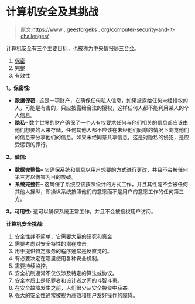 # 计算机安全及其挑战

> 原文:[https://www . geesforgeks . org/computer-security-and-it-challenges/](https://www.geeksforgeeks.org/computer-security-and-its-challenges/)

计算机安全有三个主要目标，也被称为中央情报局三合会。

1.  [保密](https://www.geeksforgeeks.org/pgp-authentication-and-confidentiality/)
2.  完整
3.  有效性

**1。保密性:**

*   **数据保密–**
    这是一项财产，它确保任何私人信息，如果披露给任何未经授权的人，可能是有害的，只应披露给合法的授权，这样任何人都不能利用某人的个人信息。
*   **隐私–**
    数字世界的财产确保了一个人有权要求任何与他们相关的信息都应该由他们想要的人来存储，任何其他人都不应该在未经他们同意的情况下浏览他们的信息来分享他们的信息。如果未经同意共享信息，这是对隐私的侵犯，是应受惩罚的罪行。

**2。诚信:**

*   **数据完整性–**
    它确保系统和信息以用户想要的方式进行更改，并且不会被任何第三方以伤害为目的攻破。
*   **系统完整性–**
    这确保了系统应该按照设计的方式工作，并且其性能不会被任何其他人操纵，即操纵系统按照他们的意愿而不是用户的意愿工作的任何第三方。

**3。可用性:**
这可以确保系统正常工作，并且不会被授权用户访问。

**计算机安全挑战:**

1.  安全性并不简单，它需要大量的研究和资金
2.  需要考虑对安全特性的潜在攻击。
3.  用于提供特定服务的程序通常是反直觉的。
4.  有必要决定在哪里使用各种安全机制。
5.  需要持续监控。
6.  安全机制通常不仅仅涉及特定的算法或协议。
7.  安全本质上是犯罪者和设计者之间的斗智斗勇。
8.  在安全故障发生之前，人们很少从安全投资中获益。
9.  强大的安全性通常被视为高效和用户友好操作的障碍。
